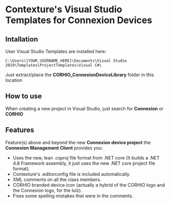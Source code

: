 # Contexture's Visual Studio Templates for Connexion Devices

## Intallation

User Visual Studio Templates are installed here:

    C:\Users\[YOUR_USERNAME_HERE]\Documents\Visual Studio 2019\Templates\ProjectTemplates\Visual C#\

Just extract/place the **CORHIO_ConnexionDeviceLibrary** folder in this location

## How to use

When creating a new project in Visual Studio, just search for **Connexion** or **CORHIO**

## Features

Feature(s) above and beyond the new **Connexion device project** the **Connexion Management Client** provides you:
 - Uses the new, lean .csproj file format from .NET core (It builds a .NET 4.8 Framework assembly, it just uses the new .NET core project file format).
 - Contexture's .editorconfig file is included automatically.
 - XML comments on all the class members.
 - CORHIO branded device icon (actually a hybrid of the CORHIO logo and the Connexion logo, for the lulz).
 - Fixes some spelling mistakes that were in the comments.
